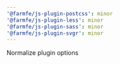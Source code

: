 ```yaml
---
'@farmfe/js-plugin-postcss': minor
'@farmfe/js-plugin-less': minor
'@farmfe/js-plugin-sass': minor
'@farmfe/js-plugin-svgr': minor
---
```


Normalize plugin options
